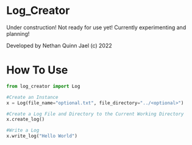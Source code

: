 <!-- Italic "_", "*" -->
<!-- Strong "_ _", "* *"-->
<!-- Strikethrough "~~" -->
<!-- Horizontal Rule "--", "_ _" -->
<!-- Block Quote ">" -->
<!-- Links "[Text](Link "Title")" -->
<!-- UL "*"-->
<!-- OL "1."-->
<!-- Inline Code Block "'" -->
<!-- Images "![Text](Location)"-->

<!-- GitHub -->
<!-- Code Block " ```syntax \nContent \n``` "-->
<!-- Table Jhon Doe-->
<!-- Task List "* []"-->
<!-- Heading "#" -->
# __Log_Creator__
Under construction! Not ready for use yet! Currently experimenting and planning!

Developed by Nethan Quinn Jael (c) 2022

# __How To Use__
``` python
from log_creator import Log

#Create an Instance
x = Log(file_name="optional.txt", file_directory="../<optional>")

#Create a Log File and Directory to the Current Working Directory
x.create_log()

#Write a Log
x.write_log("Hello World")
```